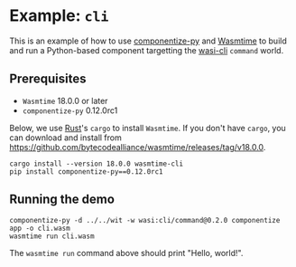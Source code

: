 # Example: `cli`

This is an example of how to use [componentize-py] and [Wasmtime] to build and
run a Python-based component targetting the [wasi-cli] `command` world.

[componentize-py]: https://github.com/bytecodealliance/componentize-py
[Wasmtime]: https://github.com/bytecodealliance/wasmtime
[wasi-cli]: https://github.com/WebAssembly/wasi-cli

## Prerequisites

* `Wasmtime` 18.0.0 or later
* `componentize-py` 0.12.0rc1

Below, we use [Rust](https://rustup.rs/)'s `cargo` to install `Wasmtime`.  If
you don't have `cargo`, you can download and install from
https://github.com/bytecodealliance/wasmtime/releases/tag/v18.0.0.

```
cargo install --version 18.0.0 wasmtime-cli
pip install componentize-py==0.12.0rc1
```

## Running the demo

```
componentize-py -d ../../wit -w wasi:cli/command@0.2.0 componentize app -o cli.wasm
wasmtime run cli.wasm
```

The `wasmtime run` command above should print "Hello, world!".

